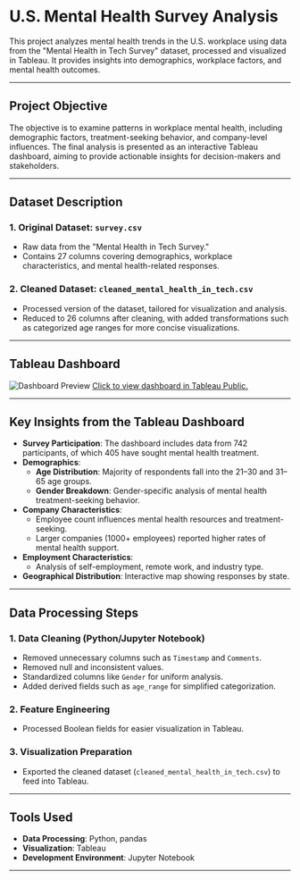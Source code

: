 # U.S. Mental Health Survey Analysis

This project analyzes mental health trends in the U.S. workplace using data from the "Mental Health in Tech Survey" dataset, processed and visualized in Tableau. It provides insights into demographics, workplace factors, and mental health outcomes.

---

## Project Objective
The objective is to examine patterns in workplace mental health, including demographic factors, treatment-seeking behavior, and company-level influences. The final analysis is presented as an interactive Tableau dashboard, aiming to provide actionable insights for decision-makers and stakeholders.

---

## Dataset Description
### 1. Original Dataset: `survey.csv`
- Raw data from the "Mental Health in Tech Survey."
- Contains 27 columns covering demographics, workplace characteristics, and mental health-related responses.

### 2. Cleaned Dataset: `cleaned_mental_health_in_tech.csv`
- Processed version of the dataset, tailored for visualization and analysis.
- Reduced to 26 columns after cleaning, with added transformations such as categorized age ranges for more concise visualizations.

---

## Tableau Dashboard
![Dashboard Preview](Mental-Health-Survey-Analysis.png)
[Click to view dashboard in Tableau Public.](https://public.tableau.com/app/profile/brian3322/viz/U_SMentalHealthSurveyAnalysis/MentalHealthSurveyAnalysis#2)

---

## Key Insights from the Tableau Dashboard
- **Survey Participation**: The dashboard includes data from 742 participants, of which 405 have sought mental health treatment.
- **Demographics**:
  - **Age Distribution**: Majority of respondents fall into the 21–30 and 31–65 age groups.
  - **Gender Breakdown**: Gender-specific analysis of mental health treatment-seeking behavior.
- **Company Characteristics**:
  - Employee count influences mental health resources and treatment-seeking.
  - Larger companies (1000+ employees) reported higher rates of mental health support.
- **Employment Characteristics**:
  - Analysis of self-employment, remote work, and industry type.
- **Geographical Distribution**: Interactive map showing responses by state.

---

## Data Processing Steps
### 1. Data Cleaning (Python/Jupyter Notebook)
- Removed unnecessary columns such as `Timestamp` and `Comments`.
- Removed null and inconsistent values.
- Standardized columns like `Gender` for uniform analysis.
- Added derived fields such as `age_range` for simplified categorization.

### 2. Feature Engineering
- Processed Boolean fields for easier visualization in Tableau.

### 3. Visualization Preparation
- Exported the cleaned dataset (`cleaned_mental_health_in_tech.csv`) to feed into Tableau.

---

## Tools Used
- **Data Processing**: Python, pandas
- **Visualization**: Tableau
- **Development Environment**: Jupyter Notebook

---
